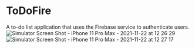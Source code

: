 # ToDoFire
A to-do list application that uses the Firebase service to authenticate users. 
![Simulator Screen Shot - iPhone 11 Pro Max - 2021-11-22 at 12 26 29](https://user-images.githubusercontent.com/91129638/142838734-b9dc753d-0f1a-4f2d-ad24-8114a2c9e183.png)
![Simulator Screen Shot - iPhone 11 Pro Max - 2021-11-22 at 12 27 17](https://user-images.githubusercontent.com/91129638/142838740-ff9b787a-4f54-4ca7-8a99-9bbda437efbc.png)
